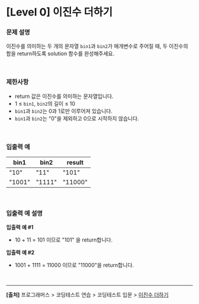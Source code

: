 # [Level 0] 이진수 더하기

### 문제 설명
이진수를 의미하는 두 개의 문자열 `bin1`과 `bin2`가 매개변수로 주어질 때, 두 이진수의 합을 return하도록 solution 함수를 완성해주세요.

<br>

### 제한사항
* return 값은 이진수를 의미하는 문자열입니다.
* 1 ≤ `bin1`, `bin2`의 길이 ≤ 10
* `bin1`과 `bin2`는 0과 1로만 이루어져 있습니다.
* `bin1`과 `bin2`는 "0"을 제외하고 0으로 시작하지 않습니다.

<br>

### 입출력 예
|bin1|bin2|result|
|---|---|---|
|"10"|"11"|"101"|
|"1001"|"1111"|"11000"|

<br>

### 입출력 예 설명
**입출력 예 #1**
* 10 + 11 = 101 이므로 "101" 을 return합니다.

**입출력 예 #2**
* 1001 + 1111 = 11000 이므로 "11000"을 return합니다.

<br>

---
**[출처]** 프로그래머스 > 코딩테스트 연습 > 코딩테스트 입문 > [이진수 더하기](https://school.programmers.co.kr/learn/courses/30/lessons/120885)